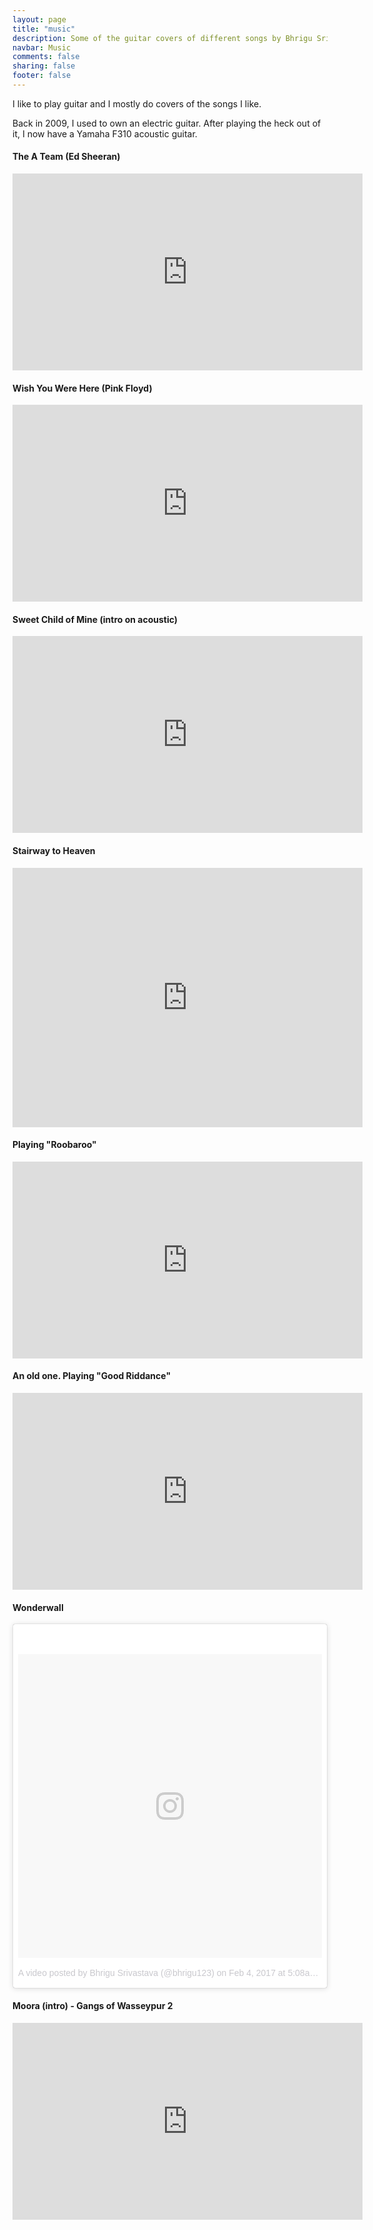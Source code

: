```yaml
---
layout: page
title: "music"
description: Some of the guitar covers of different songs by Bhrigu Srivastava.
navbar: Music
comments: false
sharing: false
footer: false
---
```


I like to play guitar and I mostly do covers of the songs I like.


Back in 2009, I used to own an electric guitar. After playing the heck out of it, I now have a Yamaha F310 acoustic guitar.


#### The A Team (Ed Sheeran)

<iframe width="560" height="315" src="https://www.youtube.com/embed/_4UI2tUnsEE?rel=0" frameborder="0" allowfullscreen></iframe>


#### Wish You Were Here (Pink Floyd)

<iframe width="560" height="315" src="https://www.youtube.com/embed/Idhz4qXwtUc?rel=0" frameborder="0" allowfullscreen></iframe>


#### Sweet Child of Mine (intro on acoustic)

<iframe src="https://www.facebook.com/plugins/video.php?href=https%3A%2F%2Fwww.facebook.com%2Fbhrigu.srivastava%2Fvideos%2F10209938691857538%2F&show_text=0&width=560" width="560" height="315" style="border:none;overflow:hidden" scrolling="no" frameborder="0" allowTransparency="true" allowFullScreen="true"></iframe>


#### Stairway to Heaven

<iframe src="https://www.facebook.com/plugins/video.php?href=https%3A%2F%2Fwww.facebook.com%2Fbhrigu.srivastava%2Fvideos%2Fvb.1641834923%2F10207838088583769%2F%3Ftype%3D3&show_text=0&width=560" width="560" height="415" style="border:none;overflow:hidden" scrolling="no" frameborder="0" allowTransparency="true" allowFullScreen="true"></iframe>



#### Playing "Roobaroo" 

<iframe src="https://www.facebook.com/plugins/video.php?href=https%3A%2F%2Fwww.facebook.com%2Fbhrigu.srivastava%2Fvideos%2Fvb.1641834923%2F10203751979513596%2F%3Ftype%3D3&show_text=0&width=560" width="560" height="315" style="border:none;overflow:hidden" scrolling="no" frameborder="0" allowTransparency="true" allowFullScreen="true"></iframe>



#### An old one. Playing "Good Riddance"

<iframe width="560" height="315" src="https://www.youtube.com/embed/LsZGiIEtFSE" frameborder="0" allowfullscreen></iframe>


#### Wonderwall

<blockquote class="instagram-media" data-instgrm-version="7" style=" background:#FFF; border:0; border-radius:3px; box-shadow:0 0 1px 0 rgba(0,0,0,0.5),0 1px 10px 0 rgba(0,0,0,0.15); margin: 1px; max-width:658px; padding:0; width:99.375%; width:-webkit-calc(100% - 2px); width:calc(100% - 2px);"><div style="padding:8px;"> <div style=" background:#F8F8F8; line-height:0; margin-top:40px; padding:50.0% 0; text-align:center; width:100%;"> <div style=" background:url(data:image/png;base64,iVBORw0KGgoAAAANSUhEUgAAACwAAAAsCAMAAAApWqozAAAABGdBTUEAALGPC/xhBQAAAAFzUkdCAK7OHOkAAAAMUExURczMzPf399fX1+bm5mzY9AMAAADiSURBVDjLvZXbEsMgCES5/P8/t9FuRVCRmU73JWlzosgSIIZURCjo/ad+EQJJB4Hv8BFt+IDpQoCx1wjOSBFhh2XssxEIYn3ulI/6MNReE07UIWJEv8UEOWDS88LY97kqyTliJKKtuYBbruAyVh5wOHiXmpi5we58Ek028czwyuQdLKPG1Bkb4NnM+VeAnfHqn1k4+GPT6uGQcvu2h2OVuIf/gWUFyy8OWEpdyZSa3aVCqpVoVvzZZ2VTnn2wU8qzVjDDetO90GSy9mVLqtgYSy231MxrY6I2gGqjrTY0L8fxCxfCBbhWrsYYAAAAAElFTkSuQmCC); display:block; height:44px; margin:0 auto -44px; position:relative; top:-22px; width:44px;"></div></div><p style=" color:#c9c8cd; font-family:Arial,sans-serif; font-size:14px; line-height:17px; margin-bottom:0; margin-top:8px; overflow:hidden; padding:8px 0 7px; text-align:center; text-overflow:ellipsis; white-space:nowrap;"><a href="https://www.instagram.com/p/BQFz8nrAzge/" style=" color:#c9c8cd; font-family:Arial,sans-serif; font-size:14px; font-style:normal; font-weight:normal; line-height:17px; text-decoration:none;" target="_blank">A video posted by Bhrigu Srivastava (@bhrigu123)</a> on <time style=" font-family:Arial,sans-serif; font-size:14px; line-height:17px;" datetime="2017-02-04T13:08:41+00:00">Feb 4, 2017 at 5:08am PST</time></p></div></blockquote>
<script async defer src="//platform.instagram.com/en_US/embeds.js"></script>


#### Moora (intro) - Gangs of Wasseypur 2

<iframe width="560" height="315" src="https://www.youtube.com/embed/ukhf0TjfG2U?rel=0" frameborder="0" allowfullscreen></iframe>
